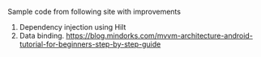 Sample code from following site with improvements
1. Dependency injection using Hilt
2. Data binding.
https://blog.mindorks.com/mvvm-architecture-android-tutorial-for-beginners-step-by-step-guide
